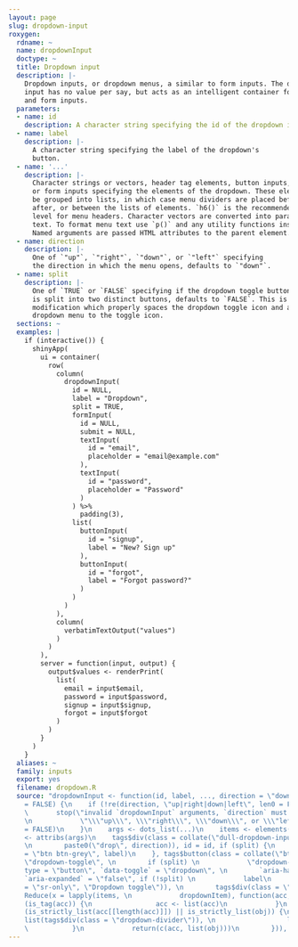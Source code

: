 ```yaml
---
layout: page
slug: dropdown-input
roxygen:
  rdname: ~
  name: dropdownInput
  doctype: ~
  title: Dropdown input
  description: |-
    Dropdown inputs, or dropdown menus, a similar to form inputs. The dropdown
    input has no value per say, but acts as an intelligent container for button
    and form inputs.
  parameters:
  - name: id
    description: A character string specifying the id of the dropdown input.
  - name: label
    description: |-
      A character string specifying the label of the dropdown's
      button.
  - name: '...'
    description: |-
      Character strings or vectors, header tag elements, button inputs,
      or form inputs specifying the elements of the dropdown. These elements may
      be grouped into lists, in which case menu dividers are placed before,
      after, or between the lists of elements. `h6()` is the recommended heading
      level for menu headers. Character vectors are converted into paragraphs of
      text. To format menu text use `p()` and any utility functions instead.
      Named arguments are passed HTML attributes to the parent element.
  - name: direction
    description: |-
      One of `"up"`, `"right"`, `"down"`, or `"left"` specifying
      the direction in which the menu opens, defaults to `"down"`.
  - name: split
    description: |-
      One of `TRUE` or `FALSE` specifying if the dropdown toggle button
      is split into two distinct buttons, defaults to `FALSE`. This is a stylistic
      modification which properly spaces the dropdown toggle icon and aligns the
      dropdown menu to the toggle icon.
  sections: ~
  examples: |
    if (interactive()) {
      shinyApp(
        ui = container(
          row(
            column(
              dropdownInput(
                id = NULL,
                label = "Dropdown",
                split = TRUE,
                formInput(
                  id = NULL,
                  submit = NULL,
                  textInput(
                    id = "email",
                    placeholder = "email@example.com"
                  ),
                  textInput(
                    id = "password",
                    placeholder = "Password"
                  )
                ) %>%
                  padding(3),
                list(
                  buttonInput(
                    id = "signup",
                    label = "New? Sign up"
                  ),
                  buttonInput(
                    id = "forgot",
                    label = "Forgot password?"
                  )
                )
              )
            ),
            column(
              verbatimTextOutput("values")
            )
          )
        ),
        server = function(input, output) {
          output$values <- renderPrint(
            list(
              email = input$email,
              password = input$password,
              signup = input$signup,
              forgot = input$forgot
            )
          )
        }
      )
    }
  aliases: ~
  family: inputs
  export: yes
  filename: dropdown.R
  source: "dropdownInput <- function(id, label, ..., direction = \"down\", \n    split
    = FALSE) {\n    if (!re(direction, \"up|right|down|left\", len0 = FALSE)) {\n
    \       stop(\"invalid `dropdownInput` arguments, `direction` must be one of \",
    \n            \"\\\"up\\\", \\\"right\\\", \\\"down\\\", or \\\"left\\\"\", call.
    = FALSE)\n    }\n    args <- dots_list(...)\n    items <- elements(args)\n    attrs
    <- attribs(args)\n    tags$div(class = collate(\"dull-dropdown-input\", \"btn-group\",
    \n        paste0(\"drop\", direction)), id = id, if (split) {\n        tags$button(class
    = \"btn btn-grey\", label)\n    }, tags$button(class = collate(\"btn\", \"btn-grey\",
    \"dropdown-toggle\", \n        if (split) \n            \"dropdown-toggle-split\"),
    type = \"button\", `data-toggle` = \"dropdown\", \n        `aria-haspop` = \"true\",
    `aria-expanded` = \"false\", if (!split) \n            label\n        else tags$span(class
    = \"sr-only\", \"Dropdown toggle\")), \n        tags$div(class = \"dropdown-menu\",
    Reduce(x = lapply(items, \n            dropdownItem), function(acc, obj) {\n            if
    (is_tag(acc)) {\n                acc <- list(acc)\n            }\n            if
    (is_strictly_list(acc[[length(acc)]]) || is_strictly_list(obj)) {\n                return(c(acc,
    list(tags$div(class = \"dropdown-divider\")), \n                  list(obj)))\n
    \           }\n            return(c(acc, list(obj)))\n        })), include(\"core\"))\n}"
---
```

